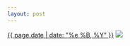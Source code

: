```yaml
---
layout: post
---
```


<p>
  <time><a href="/262">{{ page.date | date: "%e %B, %Y" }}</a></time>
  <a href="/262"><img src="{{ site.assets_url }}/262.jpg"/></a>
</p>
